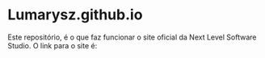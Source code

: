 # Lumarysz.github.io
Este repositório, é o que faz funcionar o site oficial da Next Level Software Studio.
O link para o site é: 
